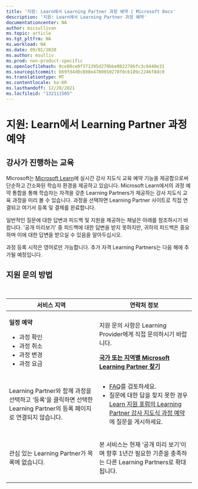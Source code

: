 ```yaml
---
title: '지원: Learn에서 Learning Partner 과정 예약 | Microsoft Docs'
description: '지원: Learn에서 Learning Partner 과정 예약'
documentationcenter: NA
author: micsullivan
ms.topic: article
ms.tgt_pltfrm: NA
ms.workload: NA
ms.date: 09/01/2020
ms.author: msulliv
ms.prod: non-product-specific
ms.openlocfilehash: 0ce80ce0f371395d279bbe082278bfc3c6440e31
ms.sourcegitcommit: b69fd4d0c808e4780010278f0cb189c2246f8dc0
ms.translationtype: MT
ms.contentlocale: ko-KR
ms.lasthandoff: 12/28/2021
ms.locfileid: "132111505"
---
```

# <a name="support-learning-partner-course-scheduling-on-learn"></a>지원: Learn에서 Learning Partner 과정 예약

## <a name="instructor-led-training"></a>강사가 진행하는 교육

Microsoft는 [Microsoft Learn](/learn/)에 실시간 강사 지도식 교육 예약 기능을 제공함으로써 단순하고 간소화된 학습자 환경을 제공하고 있습니다. Microsoft Learn에서의 과정 예약 통합을 통해 학습자는 자격을 갖춘 Learning Partners가 제공하는 강사 지도식 교육 과정을 미리 볼 수 있습니다. 과정을 선택하면 Learning Partner 사이트로 직접 연결되고 여기서 등록 및 결제를 완료합니다.  

일반적인 질문에 대한 답변과 피드백 및 지원을 제공하는 채널은 아래를 참조하시기 바랍니다. '공개 미리보기' 중 피드백에 대한 답변을 받지 못하지만, 귀하의 피드백은 중요하며 이에 대한 답변을 받으실 수 있음을 알아두십시오.   

과정 등록 시작은 영어로만 가능합니다. 추가 자격 Learning Partners는 다음 해에 추가될 예정입니다. 

## <a name="how-to-contact-support"></a>지원 문의 방법

<br/>
<div>
<table style="border:0px;">
    <tr>
      <th>서비스 지역</th>
      <th>연락처 정보</th>
    </tr>
    <tbody>
        <tr>
            <td>
                <p><strong>일정 예약</strong></p>
                <ul>
                    <li>과정 확인 </li>
                    <li>과정 취소</li>
                    <li>과정 변경</li>
                    <li>과정 요금</li>
                </ul>
            </td>
            <td>
            <p>지원 문의 사항은 Learning Provider에게 직접 문의하시기 바랍니다.</p>
            <a href="/learn/certifications/partners#find-a-microsoft-learning-partner-by-country"><strong>국가 또는 지역별 Microsoft Learning Partner 찾기</strong></a>
            </td>
        </tr>
        <tr>
            <td>
                <p>Learning Partner와 함께 과정을 선택하고 ‘등록’을 클릭하면 선택한 Learning Partner의 등록 페이지로 연결되지 않습니다.</p>
            </td>
            <td>
                <ul>
                    <li><a href="/learn/certifications/training-faq">FAQ</a>를 검토하세요.</li>
                    <li>질문에 대한 답을 찾지 못한 경우 <a href="https://trainingsupport.microsoft.com/en-us/iltvilt/forum">Learn 지원 포럼의 Learning Partner 강사 지도식 과정 예약</a>에 질문을 게시하세요.
</li>
                </ul>
            </td>
        </tr>        
        <tr>
            <td>
                <p>관심 있는 Learning Partner가 목록에 없습니다.</p>
            </td>
            <td>
                <p>본 서비스는 현재 ‘공개 미리 보기’이며 향후 1년간 필요한 기준을 충족하는 다른 Learning Partners로 확대됩니다. </p>
            </td>
        </tr>
    </tbody>
</table>
</div>
